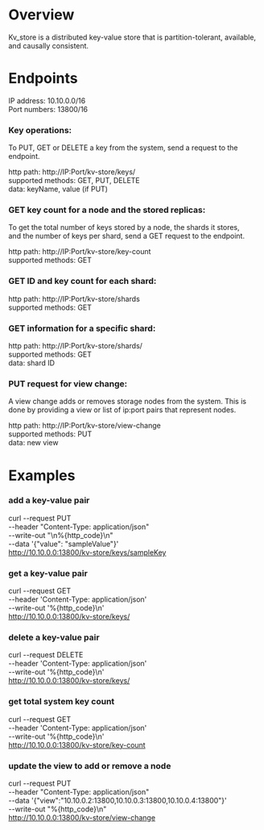 # Overview

Kv_store is a distributed key-value store that is partition-tolerant, available,  
and causally consistent. 

# Endpoints
IP address: 10.10.0.0/16  
Port numbers: 13800/16

### Key operations:
To PUT, GET or DELETE a key from the system, send a request to the  
endpoint.

http path: http://IP:Port/kv-store/keys/<key>  
supported methods: GET, PUT, DELETE  
data: keyName, value (if PUT)  

### GET key count for a node and the stored replicas:
To get the total number of keys stored by a node, the shards it stores,  
and the number of keys per shard, send a GET request to the endpoint.  

http path: http://IP:Port/kv-store/key-count  
supported methods: GET  

### GET ID and key count for each shard:  
http path: http://IP:Port/kv-store/shards  
supported methods: GET  

### GET information for a specific shard:  
http path: http://IP:Port/kv-store/shards/<id>  
supported methods: GET  
data: shard ID

### PUT request for view change:  
A view change adds or removes storage nodes from the system.  This is   
done by providing a view or list of ip:port pairs that represent nodes.  

http path: http://IP:Port/kv-store/view-change   
supported methods: PUT  
data: new view  

# Examples

### add a key-value pair
curl --request   PUT \
     --header    "Content-Type: application/json" \
     --write-out "\n%{http_code}\n" \
     --data      '{"value": "sampleValue"}' \
     http://10.10.0.0:13800/kv-store/keys/sampleKey

### get a key-value pair
curl --request GET \
	 --header 'Content-Type: application/json' \
	 --write-out '%{http_code}\n' \
	 http://10.10.0.0:13800/kv-store/keys/<keyName>
     
### delete a key-value pair
curl --request DELETE \
	 --header 'Content-Type: application/json' \
	 --write-out '%{http_code}\n' \
	 http://10.10.0.0:13800/kv-store/keys/<keyName>

### get total system key count
curl --request GET \
	 --header 'Content-Type: application/json' \
	 --write-out '%{http_code}\n' \
	 http://10.10.0.0:13800/kv-store/key-count
      
### update the view to add or remove a node
curl --request PUT                                   \
     --header "Content-Type: application/json"       \
     --data      '{"view":"10.10.0.2:13800,10.10.0.3:13800,10.10.0.4:13800"}' \
     --write-out "%{http_code}\n"                    \
     http://10.10.0.0:13800/kv-store/view-change
